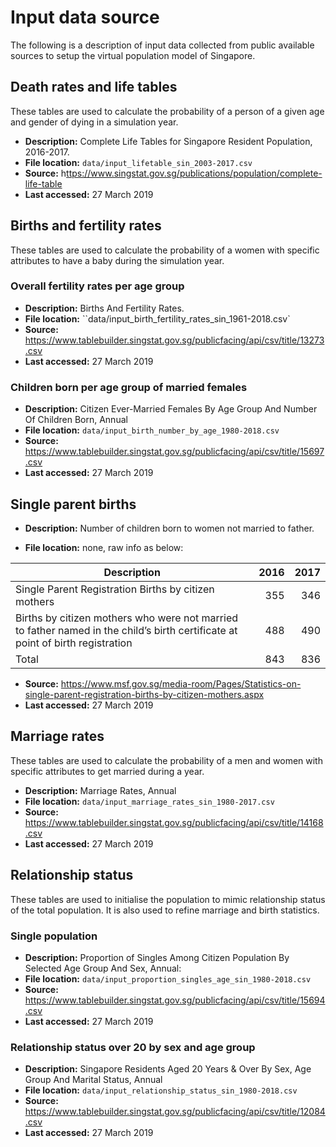 # Input data source

The following is a description of input data collected from public available sources to setup the virtual population 
model of Singapore.

## Death rates and life tables

These tables are used to calculate the probability of a person of a given age and gender of dying in a simulation year.

* **Description:** Complete Life Tables for Singapore Resident Population, 2016-2017.
* **File location:** `data/input_lifetable_sin_2003-2017.csv`
* **Source:** h<ttps://www.singstat.gov.sg/publications/population/complete-life-table>
* **Last accessed:** 27 March 2019

## Births and fertility rates

These tables are used to calculate the probability of a women with specific attributes to have a baby during the 
simulation year.

### Overall fertility rates per age group

* **Description:** Births And Fertility Rates.
* **File location:** ``data/input_birth_fertility_rates_sin_1961-2018.csv`
* **Source:** <https://www.tablebuilder.singstat.gov.sg/publicfacing/api/csv/title/13273.csv>
* **Last accessed:** 27 March 2019

### Children born per age group of married females

* **Description:** Citizen Ever-Married Females By Age Group And Number Of Children Born, Annual
* **File location:** `data/input_birth_number_by_age_1980-2018.csv`
* **Source:** <https://www.tablebuilder.singstat.gov.sg/publicfacing/api/csv/title/15697.csv>
* **Last accessed:** 27 March 2019

## Single parent births

* **Description:** Number of children born to women not married to father. 

* **File location:** none, raw info as below:


|  Description                                            | 2016 | 2017 |
| ------------------------------------------------------- |-----:| ----:|
| Single Parent Registration Births by citizen mothers    | 355  | 346  |
| Births by citizen mothers who were not married to father named in the child’s birth certificate at point of birth registration | 488  | 490  |
| Total                                                   | 843  | 836  |

* **Source:** <https://www.msf.gov.sg/media-room/Pages/Statistics-on-single-parent-registration-births-by-citizen-mothers.aspx>
* **Last accessed:** 27 March 2019

## Marriage rates

These tables are used to calculate the probability of a men and women with specific attributes to get married during a year.

* **Description:**  Marriage Rates, Annual
* **File location:** `data/input_marriage_rates_sin_1980-2017.csv`
* **Source:** <https://www.tablebuilder.singstat.gov.sg/publicfacing/api/csv/title/14168.csv>
* **Last accessed:** 27 March 2019

## Relationship status

These tables are used to initialise the population to mimic relationship status of the total population.
It is also used to refine marriage and birth statistics.

### Single population

* **Description:**  Proportion of Singles Among Citizen Population By Selected Age Group And Sex, Annual:
* **File location:** `data/input_proportion_singles_age_sin_1980-2018.csv`
* **Source:** <https://www.tablebuilder.singstat.gov.sg/publicfacing/api/csv/title/15694.csv>
* **Last accessed:** 27 March 2019

### Relationship status over 20 by sex and age group

* **Description:** Singapore Residents Aged 20 Years & Over By Sex, Age Group And Marital Status, Annual
* **File location:** `data/input_relationship_status_sin_1980-2018.csv`
* **Source:** <https://www.tablebuilder.singstat.gov.sg/publicfacing/api/csv/title/12084.csv>
* **Last accessed:** 27 March 2019
